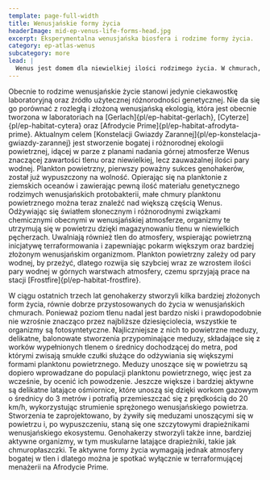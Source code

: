 ```yaml
---
template: page-full-width
title: Wenusjańskie formy życia
headerImage: mid-ep-venus-life-forms-head.jpg
excerpt: Eksperymentalna wenusjańska biosfera i rodzime formy życia.
category: ep-atlas-wenus
subcategory: more
lead: |
  Wenus jest domem dla niewielkiej ilości rodzimego życia. W chmurach, pomiędzy 48 a 60 kilometrem nad powierzchnią, znajdują się małe skupiska unoszących się wenusjańskich protobakterii. Wstępne badania wykazały, że formy te są spokrewnione zarówno z ziemskim, jak i marsjańskim życiem. Protobakterie te stanowią kolejne potwierdzenie teorii, według której ponad trzy miliardy lat temu zarówno Ziemia, jak i Wenus zostały „zasiane” życiem, gdy uderzenia meteorytów i komet w Marsa wyrzuciły w przestrzeń skały zawierające prymitywne marsjańskie bakterie, z których część wylądowała na obu tych planetach.
---
```

Obecnie to rodzime wenusjańskie życie stanowi jedynie ciekawostkę laboratoryjną oraz źródło użytecznej różnorodności genetycznej. Nie da się go porównać z rozległą i złożoną wenusjańską ekologią, która jest obecnie tworzona w laboratoriach na [Gerlach]{pl/ep-habitat-gerlach}, [Cyterze]{pl/ep-habitat-cytera} oraz [Afrodycie Prime]{pl/ep-habitat-afrodyta-prime}. Aktualnym celem [Konstelacji Gwiazdy Zarannej]{pl/ep-konstelacja-gwiazdy-zarannej} jest stworzenie bogatej i różnorodnej ekologii powietrznej, idącej w parze z planami nadania górnej atmosferze Wenus znaczącej zawartości tlenu oraz niewielkiej, lecz zauważalnej ilości pary wodnej. Plankton powietrzny, pierwszy poważny sukces genohakerów, został już wypuszczony na wolność. Opierając się na planktonie z ziemskich oceanów i zawierając pewną ilość materiału genetycznego rodzimych wenusjańskich protobakterii, małe chmury planktonu powietrznego można teraz znaleźć nad większą częścią Wenus. Odżywiając się światłem słonecznym i różnorodnymi związkami chemicznymi obecnymi w wenusjańskiej atmosferze, organizmy te utrzymują się w powietrzu dzięki magazynowaniu tlenu w niewielkich pęcherzach. Uwalniają również tlen do atmosfery, wspierając powietrzną inicjatywę terraformowania i zapewniając pokarm większym oraz bardziej złożonym wenusjańskim organizmom. Plankton powietrzny zależy od pary wodnej, by przeżyć, dlatego rozwija się szybciej wraz ze wzrostem ilości pary wodnej w górnych warstwach atmosfery, czemu sprzyjają prace na stacji [Frostfire]{pl/ep-habitat-frostfire}.

W ciągu ostatnich trzech lat genohakerzy stworzyli kilka bardziej złożonych form życia, równie dobrze przystosowanych do życia w wenusjańskich chmurach. Ponieważ poziom tlenu nadal jest bardzo niski i prawdopodobnie nie wzrośnie znacząco przez najbliższe dziesięciolecia, wszystkie te organizmy są fotosyntetyczne. Najliczniejsze z nich to powietrzne meduzy, delikatne, balonowate stworzenia przypominające meduzy, składające się z worków wypełnionych tlenem o średnicy dochodzącej do metra, pod którymi zwisają smukłe czułki służące do odżywiania się większymi formami planktonu powietrznego. Meduzy unoszące się w powietrzu są dopiero wprowadzane do populacji planktonu powietrznego, więc jest za wcześnie, by ocenić ich powodzenie. Jeszcze większe i bardziej aktywne są delikatne latające ośmiornice, które unoszą się dzięki workom gazowym o średnicy do 3 metrów i potrafią przemieszczać się z prędkością do 20 km/h, wykorzystując strumienie sprężonego wenusjańskiego powietrza. Stworzenia te zaprojektowano, by żywiły się meduzami unoszącymi się w powietrzu i, po wypuszczeniu, staną się one szczytowymi drapieżnikami wenusjańskiego ekosystemu. Genohakerzy stworzyli także inne, bardziej aktywne organizmy, w tym muskularne latające drapieżniki, takie jak chmuropłaszczki. Te aktywne formy życia wymagają jednak atmosfery bogatej w tlen i dlatego można je spotkać wyłącznie w terraformującej menażerii na Afrodycie Prime.


